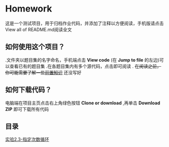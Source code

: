 # Homework
  这是一个测试项目，用于归档作业代码，并添加了注释以方便阅读，手机版请点击View all of README.md阅读全文

## 如何使用这个项目？
.文件夹以题目集的名字命名，手机端点击 **View code** (在 **Jump to file** 的左边)可以查看已有的题目集
.在各题目集内有多个源代码，点击即可阅读
. ~~在阅读之前，你可能需要了解一些[前置知识](./前置基础)~~  还没写好

## 如何下载代码？
  电脑端在项目主页点击右上角绿色按钮 **Clone or download** ,再单击 **Download ZIP** 即可下载所有代码

## 目录
[实验2.3-指定次数循环](./实验2.3-指定次数循环)
